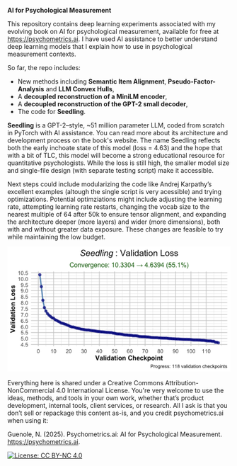 **AI for Psychological Measurement**

This repository contains deep learning experiments associated with my evolving book on AI for psychological measurement, available for free at https://psychometrics.ai. I have used AI assistance to better understand deep learning models that I explain how to use in psychological measurement contexts. 

So far, the repo includes:
- New methods including **Semantic Item Alignment**, **Pseudo-Factor-Analysis** and **LLM Convex Hulls**,
- A **decoupled reconstruction of a MiniLM encoder**,
- A **decoupled reconstruction of the GPT-2 small decoder**,
- The code for **Seedling**.

**Seedling** is a GPT-2–style, ~51 million parameter LLM, coded from scratch in PyTorch with AI assistance. You can read more about its architecture and development process on the book's website. The name Seedling reflects both the early inchoate state of this model (loss = 4.63) and the hope that with a bit of TLC, this model will become a strong educational resource for quantitative psychologists. While the loss is still high, the smaller model size and single-file design (with separate testing script) make it accessible. 

Next steps could include modularizing the code like Andrej Karpathy’s excellent examples (altough the single script is very acessible) and trying optimizations. Potential optimziations might include adjusting the learning rate, attempting learning rate restarts, changing the vocab size to the nearest multiple of 64 after 50k to ensure tensor alignment, and expanding the architecture deeper (more layers) and wider (more dimensions), both with and without greater data exposure. These changes are feasible to try while maintaining the low budget.

![Seedling Loss](images/Seedling-loss-MeasureCo.ai.png)

Everything here is shared under a Creative Commons Attribution-NonCommercial 4.0 International License. You're very welcome to use the ideas, methods, and tools in your own work, whether that’s product development, internal tools, client services, or research. All I ask is that you don’t sell or repackage this content as-is, and you credit psychometrics.ai when using it: 

Guenole, N. (2025). Psychometrics.ai: AI for Psychological Measurement. https://psychometrics.ai. 

[![License: CC BY-NC 4.0](https://img.shields.io/badge/License-CC%20BY--NC%204.0-lightgrey.svg)](https://creativecommons.org/licenses/by-nc/4.0/)





